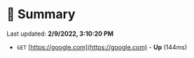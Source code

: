 # 📖 Summary
Last updated: **2/9/2022, 3:10:20 PM**

- `GET` [https://google.com](https://google.com) - **Up** (144ms)
